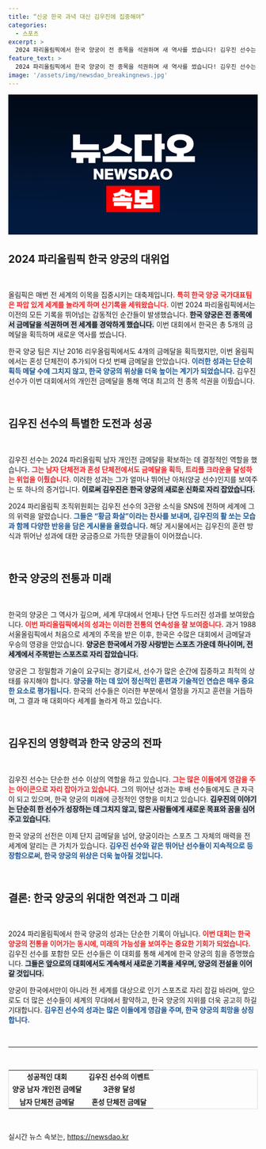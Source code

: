 ```yaml
---
title: “신궁 한국 과녁 대신 김우진에 집중해야”
categories:
  - 스포츠
excerpt: >
  2024 파리올림픽에서 한국 양궁이 전 종목을 석권하며 새 역사를 썼습니다! 김우진 선수는 남자 개인전 금메달로 3관왕에 올랐고, 세계는 그의 신들린 실력에 경악했습니다. 그 비결은 과연 무엇일까요? 클릭해 확인하세요!
feature_text: >
  2024 파리올림픽에서 한국 양궁이 전 종목을 석권하며 새 역사를 썼습니다! 김우진 선수는 남자 개인전 금메달로 3관왕에 올랐고, 세계는 그의 신들린 실력에 경악했습니다. 그 비결은 과연 무엇일까요? 클릭해 확인하세요!
image: '/assets/img/newsdao_breakingnews.jpg'
---
```


<p><img src="/assets/img/newsdao_breakingnews.jpg" alt="flaretime 속보" /></p>

<h2 data-ke-size="size26">2024 파리올림픽 한국 양궁의 대위업</h2>

<p data-ke-size="size16">&nbsp;</p>

<p>올림픽은 매번 전 세계의 이목을 집중시키는 대축제입니다. <b><span style="color: #ee2323;">특히 한국 양궁 국가대표팀은 파압 있게 세계를 놀라게 하며 신기록을 세워왔습니다.</span></b> 이번 2024 파리올림픽에서는 이전의 모든 기록을 뛰어넘는 감동적인 순간들이 발생했습니다. <b><span style="background-color: #21538527;">한국 양궁은 전 종목에서 금메달을 석권하며 전 세계를 경악하게 했습니다.</span></b> 이번 대회에서 한국은 총 5개의 금메달을 획득하며 새로운 역사를 썼습니다. </p>

<p>한국 양궁 팀은 지난 2016 리우올림픽에서도 4개의 금메달을 획득했지만, 이번 올림픽에서는 혼성 단체전이 추가되어 다섯 번째 금메달을 안았습니다. <b><span style="color: #1a5490;">이러한 성과는 단순히 획득 메달 수에 그치지 않고, 한국 양궁의 위상을 더욱 높이는 계기가 되었습니다.</span></b> 김우진 선수가 이번 대회에서의 개인전 금메달을 통해 역대 최고의 전 종목 석권을 이뤘습니다. </p>

<p data-ke-size="size16">&nbsp;</p>

<h2 data-ke-size="size26">김우진 선수의 특별한 도전과 성공</h2>

<p data-ke-size="size16">&nbsp;</p>

<p>김우진 선수는 2024 파리올림픽 남자 개인전 금메달을 확보하는 데 결정적인 역할을 했습니다. <b><span style="color: #ee2323;">그는 남자 단체전과 혼성 단체전에서도 금메달을 획득, 트리플 크라운을 달성하는 위업을 이뤘습니다.</span></b> 이러한 성과는 그가 얼마나 뛰어난 아처(양궁 선수)인지를 보여주는 또 하나의 증거입니다. <b><span style="background-color: #21538527;">이로써 김우진은 한국 양궁의 새로운 신화로 자리 잡았습니다.</span></b></p>

<p>2024 파리올림픽 조직위원회는 김우진 선수의 3관왕 소식을 SNS에 전하며 세계에 그의 위력을 알렸습니다. <b><span style="color: #1a5490;">그들은 “황금 화살”이라는 찬사를 보내며, 김우진의 활 쏘는 모습과 함께 다양한 반응을 담은 게시물을 올렸습니다.</span></b> 해당 게시물에서는 김우진의 훈련 방식과 뛰어난 성과에 대한 궁금증으로 가득한 댓글들이 이어졌습니다.</p>

<p data-ke-size="size16">&nbsp;</p>

<h2 data-ke-size="size26">한국 양궁의 전통과 미래</h2>

<p data-ke-size="size16">&nbsp;</p>

<p>한국의 양궁은 그 역사가 깊으며, 세계 무대에서 언제나 단연 두드러진 성과를 보여왔습니다. <b><span style="color: #ee2323;">이번 파리올림픽에서의 성과는 이러한 전통의 연속성을 잘 보여줍니다.</span></b> 과거 1988 서울올림픽에서 처음으로 세계의 주목을 받은 이후, 한국은 수많은 대회에서 금메달과 우승의 영광을 안았습니다. <b><span style="background-color: #21538527;">양궁은 한국에서 가장 사랑받는 스포츠 가운데 하나이며, 전 세계에서 주목받는 스포츠로 자리 잡았습니다.</span></b></p>

<p>양궁은 그 정밀함과 기술이 요구되는 경기로서, 선수가 많은 순간에 집중하고 최적의 상태를 유지해야 합니다. <b><span style="color: #1a5490;">양궁을 하는 데 있어 정신적인 훈련과 기술적인 연습은 매우 중요한 요소로 평가됩니다.</span></b> 한국의 선수들은 이러한 부분에서 열정을 가지고 훈련을 거듭하며, 그 결과 매 대회마다 세계를 놀라게 하고 있습니다.</p>

<p data-ke-size="size16">&nbsp;</p>

<h2 data-ke-size="size26">김우진의 영향력과 한국 양궁의 전파</h2>

<p data-ke-size="size16">&nbsp;</p>

<p>김우진 선수는 단순한 선수 이상의 역할을 하고 있습니다. <b><span style="color: #ee2323;">그는 많은 이들에게 영감을 주는 아이콘으로 자리 잡아가고 있습니다.</span></b> 그의 뛰어난 성과는 후배 선수들에게도 큰 자극이 되고 있으며, 한국 양궁의 미래에 긍정적인 영향을 미치고 있습니다. <b><span style="background-color: #21538527;">김우진의 이야기는 단순히 한 선수가 성장하는 데 그치지 않고, 많은 사람들에게 새로운 목표와 꿈을 심어주고 있습니다.</span></b></p>

<p>한국 양궁의 선전은 이제 단지 금메달을 넘어, 양궁이라는 스포츠 그 자체의 매력을 전 세계에 알리는 큰 가치가 있습니다. <b><span style="color: #1a5490;">김우진 선수와 같은 뛰어난 선수들이 지속적으로 등장함으로써, 한국 양궁의 위상은 더욱 높아질 것입니다.</span></b> </p>

<p data-ke-size="size16">&nbsp;</p>

<h2 data-ke-size="size26">결론: 한국 양궁의 위대한 역전과 그 미래</h2>

<p data-ke-size="size16">&nbsp;</p>

<p>2024 파리올림픽에서 한국 양궁의 성과는 단순한 기록이 아닙니다. <b><span style="color: #ee2323;">이번 대회는 한국 양궁의 전통을 이어가는 동시에, 미래의 가능성을 보여주는 중요한 기회가 되었습니다.</span></b> 김우진 선수를 포함한 모든 선수들은 이 대회를 통해 세계에 한국 양궁의 힘을 증명했습니다. <b><span style="background-color: #21538527;">그들은 앞으로의 대회에서도 계속해서 새로운 기록을 세우며, 양궁의 전설을 이어갈 것입니다.</span></b> </p>

<p>양궁이 한국에서만이 아니라 전 세계를 대상으로 인기 스포츠로 자리 잡길 바라며, 앞으로도 더 많은 선수들이 세계의 무대에서 활약하고, 한국 양궁의 지위를 더욱 공고히 하길 기대합니다. <b><span style="color: #1a5490;">김우진 선수의 성과는 많은 이들에게 영감을 주며, 한국 양궁의 희망을 상징합니다.</span></b> </p>

<p data-ke-size="size16">&nbsp;</p>

<p><hr style="border-color: #dtm9cb;"></hr></p>

<p data-ke-size="size16">&nbsp;</p>

<table style="width: 100%; border-collapse: collapse; border: 1px solid #ddd;">
  <tr>
    <td style="text-align: center; height: 17px;"><b>성공적인 대회</b></td>
    <td style="text-align: center; height: 17px;"><b>김우진 선수의 이벤트</b></td>
  </tr>
  <tr>
    <td style="text-align: center; height: 17px;"><b>양궁 남자 개인전 금메달</b></td>
    <td style="text-align: center; height: 17px;"><b>3관왕 달성</b></td>
  </tr>
  <tr>
    <td style="text-align: center; height: 17px;"><b>남자 단체전 금메달</b></td>
    <td style="text-align: center; height: 17px;"><b>혼성 단체전 금메달</b></td>
  </tr>
</table>

<p data-ke-size="size16">&nbsp;</p>
실시간 뉴스 속보는, <a href="https://newsdao.kr" rel="dofollow">https://newsdao.kr</a>


